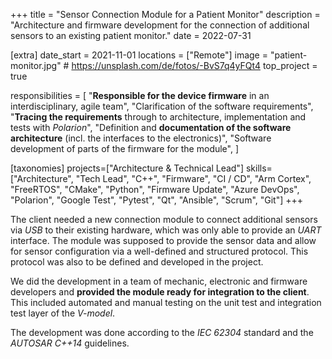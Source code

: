 +++
title = "Sensor Connection Module for a Patient Monitor"
description = "Architecture and firmware development for the connection of additional sensors to an existing patient monitor."
date = 2022-07-31

[extra]
date_start = 2021-11-01
locations = ["Remote"]
image = "patient-monitor.jpg" # https://unsplash.com/de/fotos/-BvS7q4yFQt4
top_project = true

responsibilities = [
    "**Responsible for the device firmware** in an interdisciplinary, agile team",
    "Clarification of the software requirements",
    "**Tracing the requirements** through to architecture, implementation and tests with *Polarion*",
    "Definition and **documentation of the software architecture** (incl. the interfaces to the electronics)",
    "Software development of parts of the firmware for the module",
]

[taxonomies]
projects=["Architecture & Technical Lead"]
skills=["Architecture", "Tech Lead", "C++", "Firmware",  "CI / CD", "Arm Cortex", "FreeRTOS", "CMake", "Python", "Firmware Update", "Azure DevOps", "Polarion", "Google Test", "Pytest", "Qt", "Ansible", "Scrum", "Git"]
+++

The client needed a new connection module to connect additional sensors via *USB* to their existing hardware, which was only able to provide an *UART* interface. The module was supposed to provide the sensor data and allow for sensor configuration via a well-defined and structured protocol. This protocol was also to be defined and developed in the project.

We did the development in a team of mechanic, electronic and firmware developers and **provided the module ready for integration to the client**. This included automated and manual testing on the unit test and integration test layer of the *V-model*.

The development was done according to the *IEC 62304* standard and the *AUTOSAR C++14* guidelines.
